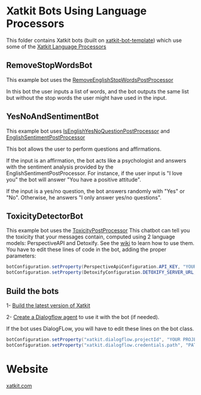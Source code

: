 # Xatkit Bots Using Language Processors
This folder contains Xatkit bots (built on [xatkit-bot-template](https://github.com/xatkit-bot-platform/xatkit-bot-template/)) which use some of the [Xatkit Language Processors](https://github.com/xatkit-bot-platform/xatkit/wiki/Processors)

## RemoveStopWordsBot

This example bot uses the [RemoveEnglishStopWordsPostProcessor](https://github.com/xatkit-bot-platform/xatkit-runtime/blob/master/src/main/java/com/xatkit/core/recognition/processor/RemoveEnglishStopWordsPostProcessor.java)

In this bot the user inputs a list of words, and the bot outputs the same list but without the stop words the user might have used in the input.

## YesNoAndSentimentBot

This example bot uses [IsEnglishYesNoQuestionPostProcessor](https://github.com/xatkit-bot-platform/xatkit-runtime/blob/master/src/main/java/com/xatkit/core/recognition/processor/IsEnglishYesNoQuestionPostProcessor.java) and [EnglishSentimentPostProcessor](https://github.com/xatkit-bot-platform/xatkit-runtime/blob/master/src/main/java/com/xatkit/core/recognition/processor/EnglishSentimentPostProcessor.java)

This bot allows the user to perform questions and affirmations.

If the input is an affirmation, the bot acts like a psychologist and answers with the sentiment analysis provided by the EnglishSentimentPostProcessor. For instance, if the user input is "I love you" the bot will answer "You have a positive attitude".

If the input is a yes/no question, the bot answers randomly with "Yes" or "No". Otherwise, he answers "I only answer yes/no questions".

## ToxicityDetectorBot

This example bot uses the [ToxicityPostProcessor](https://github.com/xatkit-bot-platform/xatkit-runtime/blob/master/src/main/java/com/xatkit/core/recognition/processor/ToxicityPostProcessor.java)
This chatbot can tell you the toxicity that your messages contain, computed using 2 language models: PerspectiveAPI and Detoxify.
See the [wiki](https://github.com/xatkit-bot-platform/xatkit/wiki/Processors) to learn how to use them.
You have to edit these lines of code in the bot, adding the proper parameters:

```java
botConfiguration.setProperty(PerspectiveApiConfiguration.API_KEY, "YOUR PERSPECTIVEAPI KEY");        
botConfiguration.setProperty(DetoxifyConfiguration.DETOXIFY_SERVER_URL, "ỲOUR SERVER URL");
```


## Build the bots

1- [Build the latest version of Xatkit](https://github.com/xatkit-bot-platform/xatkit/wiki/Build-Xatkit)

2- [Create a Dialogflow agent](https://github.com/xatkit-bot-platform/xatkit/wiki/Integrating-DialogFlow) to use it with the bot (if needed).

If the bot uses DialogFLow, you will have to edit these lines on the bot class.
```java
botConfiguration.setProperty("xatkit.dialogflow.projectId", "YOUR PROJECT ID");
botConfiguration.setProperty("xatkit.dialogflow.credentials.path", "PATH TO YOUR DIALOGFLOW CREDENTIALS");
```

# Website

[xatkit.com](https://xatkit.com/)
